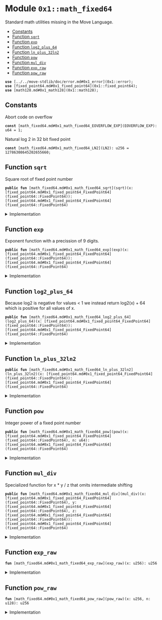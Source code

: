
<a id="0x1_math_fixed64"></a>

# Module `0x1::math_fixed64`

Standard math utilities missing in the Move Language.


-  [Constants](#@Constants_0)
-  [Function `sqrt`](#0x1_math_fixed64_sqrt)
-  [Function `exp`](#0x1_math_fixed64_exp)
-  [Function `log2_plus_64`](#0x1_math_fixed64_log2_plus_64)
-  [Function `ln_plus_32ln2`](#0x1_math_fixed64_ln_plus_32ln2)
-  [Function `pow`](#0x1_math_fixed64_pow)
-  [Function `mul_div`](#0x1_math_fixed64_mul_div)
-  [Function `exp_raw`](#0x1_math_fixed64_exp_raw)
-  [Function `pow_raw`](#0x1_math_fixed64_pow_raw)


<pre><code><b>use</b> [../../move-stdlib/doc/error.md#0x1_error](0x1::error);
<b>use</b> [fixed_point64.md#0x1_fixed_point64](0x1::fixed_point64);
<b>use</b> [math128.md#0x1_math128](0x1::math128);
</code></pre>



<a id="@Constants_0"></a>

## Constants


<a id="0x1_math_fixed64_EOVERFLOW_EXP"></a>

Abort code on overflow


<pre><code><b>const</b> [math_fixed64.md#0x1_math_fixed64_EOVERFLOW_EXP](EOVERFLOW_EXP): u64 = 1;
</code></pre>



<a id="0x1_math_fixed64_LN2"></a>

Natural log 2 in 32 bit fixed point


<pre><code><b>const</b> [math_fixed64.md#0x1_math_fixed64_LN2](LN2): u256 = 12786308645202655660;
</code></pre>



<a id="0x1_math_fixed64_sqrt"></a>

## Function `sqrt`

Square root of fixed point number


<pre><code><b>public</b> <b>fun</b> [math_fixed64.md#0x1_math_fixed64_sqrt](sqrt)(x: [fixed_point64.md#0x1_fixed_point64_FixedPoint64](fixed_point64::FixedPoint64)): [fixed_point64.md#0x1_fixed_point64_FixedPoint64](fixed_point64::FixedPoint64)
</code></pre>



<details>
<summary>Implementation</summary>


<pre><code><b>public</b> <b>fun</b> [math_fixed64.md#0x1_math_fixed64_sqrt](sqrt)(x: FixedPoint64): FixedPoint64 {
    <b>let</b> y = [fixed_point64.md#0x1_fixed_point64_get_raw_value](fixed_point64::get_raw_value)(x);
    <b>let</b> z = ([math128.md#0x1_math128_sqrt](math128::sqrt)(y) &lt;&lt; 32 <b>as</b> u256);
    z = (z + ((y <b>as</b> u256) &lt;&lt; 64) / z) &gt;&gt; 1;
    [fixed_point64.md#0x1_fixed_point64_create_from_raw_value](fixed_point64::create_from_raw_value)((z <b>as</b> u128))
}
</code></pre>



</details>

<a id="0x1_math_fixed64_exp"></a>

## Function `exp`

Exponent function with a precission of 9 digits.


<pre><code><b>public</b> <b>fun</b> [math_fixed64.md#0x1_math_fixed64_exp](exp)(x: [fixed_point64.md#0x1_fixed_point64_FixedPoint64](fixed_point64::FixedPoint64)): [fixed_point64.md#0x1_fixed_point64_FixedPoint64](fixed_point64::FixedPoint64)
</code></pre>



<details>
<summary>Implementation</summary>


<pre><code><b>public</b> <b>fun</b> [math_fixed64.md#0x1_math_fixed64_exp](exp)(x: FixedPoint64): FixedPoint64 {
    <b>let</b> raw_value = ([fixed_point64.md#0x1_fixed_point64_get_raw_value](fixed_point64::get_raw_value)(x) <b>as</b> u256);
    [fixed_point64.md#0x1_fixed_point64_create_from_raw_value](fixed_point64::create_from_raw_value)(([math_fixed64.md#0x1_math_fixed64_exp_raw](exp_raw)(raw_value) <b>as</b> u128))
}
</code></pre>



</details>

<a id="0x1_math_fixed64_log2_plus_64"></a>

## Function `log2_plus_64`

Because log2 is negative for values < 1 we instead return log2(x) + 64 which
is positive for all values of x.


<pre><code><b>public</b> <b>fun</b> [math_fixed64.md#0x1_math_fixed64_log2_plus_64](log2_plus_64)(x: [fixed_point64.md#0x1_fixed_point64_FixedPoint64](fixed_point64::FixedPoint64)): [fixed_point64.md#0x1_fixed_point64_FixedPoint64](fixed_point64::FixedPoint64)
</code></pre>



<details>
<summary>Implementation</summary>


<pre><code><b>public</b> <b>fun</b> [math_fixed64.md#0x1_math_fixed64_log2_plus_64](log2_plus_64)(x: FixedPoint64): FixedPoint64 {
    <b>let</b> raw_value = ([fixed_point64.md#0x1_fixed_point64_get_raw_value](fixed_point64::get_raw_value)(x) <b>as</b> u128);
    [math128.md#0x1_math128_log2_64](math128::log2_64)(raw_value)
}
</code></pre>



</details>

<a id="0x1_math_fixed64_ln_plus_32ln2"></a>

## Function `ln_plus_32ln2`



<pre><code><b>public</b> <b>fun</b> [math_fixed64.md#0x1_math_fixed64_ln_plus_32ln2](ln_plus_32ln2)(x: [fixed_point64.md#0x1_fixed_point64_FixedPoint64](fixed_point64::FixedPoint64)): [fixed_point64.md#0x1_fixed_point64_FixedPoint64](fixed_point64::FixedPoint64)
</code></pre>



<details>
<summary>Implementation</summary>


<pre><code><b>public</b> <b>fun</b> [math_fixed64.md#0x1_math_fixed64_ln_plus_32ln2](ln_plus_32ln2)(x: FixedPoint64): FixedPoint64 {
    <b>let</b> raw_value = [fixed_point64.md#0x1_fixed_point64_get_raw_value](fixed_point64::get_raw_value)(x);
    <b>let</b> x = ([fixed_point64.md#0x1_fixed_point64_get_raw_value](fixed_point64::get_raw_value)([math128.md#0x1_math128_log2_64](math128::log2_64)(raw_value)) <b>as</b> u256);
    [fixed_point64.md#0x1_fixed_point64_create_from_raw_value](fixed_point64::create_from_raw_value)(((x * [math_fixed64.md#0x1_math_fixed64_LN2](LN2)) &gt;&gt; 64 <b>as</b> u128))
}
</code></pre>



</details>

<a id="0x1_math_fixed64_pow"></a>

## Function `pow`

Integer power of a fixed point number


<pre><code><b>public</b> <b>fun</b> [math_fixed64.md#0x1_math_fixed64_pow](pow)(x: [fixed_point64.md#0x1_fixed_point64_FixedPoint64](fixed_point64::FixedPoint64), n: u64): [fixed_point64.md#0x1_fixed_point64_FixedPoint64](fixed_point64::FixedPoint64)
</code></pre>



<details>
<summary>Implementation</summary>


<pre><code><b>public</b> <b>fun</b> [math_fixed64.md#0x1_math_fixed64_pow](pow)(x: FixedPoint64, n: u64): FixedPoint64 {
    <b>let</b> raw_value = ([fixed_point64.md#0x1_fixed_point64_get_raw_value](fixed_point64::get_raw_value)(x) <b>as</b> u256);
    [fixed_point64.md#0x1_fixed_point64_create_from_raw_value](fixed_point64::create_from_raw_value)(([math_fixed64.md#0x1_math_fixed64_pow_raw](pow_raw)(raw_value, (n <b>as</b> u128)) <b>as</b> u128))
}
</code></pre>



</details>

<a id="0x1_math_fixed64_mul_div"></a>

## Function `mul_div`

Specialized function for x * y / z that omits intermediate shifting


<pre><code><b>public</b> <b>fun</b> [math_fixed64.md#0x1_math_fixed64_mul_div](mul_div)(x: [fixed_point64.md#0x1_fixed_point64_FixedPoint64](fixed_point64::FixedPoint64), y: [fixed_point64.md#0x1_fixed_point64_FixedPoint64](fixed_point64::FixedPoint64), z: [fixed_point64.md#0x1_fixed_point64_FixedPoint64](fixed_point64::FixedPoint64)): [fixed_point64.md#0x1_fixed_point64_FixedPoint64](fixed_point64::FixedPoint64)
</code></pre>



<details>
<summary>Implementation</summary>


<pre><code><b>public</b> <b>fun</b> [math_fixed64.md#0x1_math_fixed64_mul_div](mul_div)(x: FixedPoint64, y: FixedPoint64, z: FixedPoint64): FixedPoint64 {
    <b>let</b> a = [fixed_point64.md#0x1_fixed_point64_get_raw_value](fixed_point64::get_raw_value)(x);
    <b>let</b> b = [fixed_point64.md#0x1_fixed_point64_get_raw_value](fixed_point64::get_raw_value)(y);
    <b>let</b> c = [fixed_point64.md#0x1_fixed_point64_get_raw_value](fixed_point64::get_raw_value)(z);
    [fixed_point64.md#0x1_fixed_point64_create_from_raw_value](fixed_point64::create_from_raw_value) ([math128.md#0x1_math128_mul_div](math128::mul_div)(a, b, c))
}
</code></pre>



</details>

<a id="0x1_math_fixed64_exp_raw"></a>

## Function `exp_raw`



<pre><code><b>fun</b> [math_fixed64.md#0x1_math_fixed64_exp_raw](exp_raw)(x: u256): u256
</code></pre>



<details>
<summary>Implementation</summary>


<pre><code><b>fun</b> [math_fixed64.md#0x1_math_fixed64_exp_raw](exp_raw)(x: u256): u256 {
    // [math_fixed64.md#0x1_math_fixed64_exp](exp)(x / 2^64) = 2^(x / (2^64 * ln(2))) = 2^(floor(x / (2^64 * ln(2))) + frac(x / (2^64 * ln(2))))
    <b>let</b> shift_long = x / [math_fixed64.md#0x1_math_fixed64_LN2](LN2);
    <b>assert</b>!(shift_long &lt;= 63, std::error::invalid_state([math_fixed64.md#0x1_math_fixed64_EOVERFLOW_EXP](EOVERFLOW_EXP)));
    <b>let</b> shift = (shift_long <b>as</b> u8);
    <b>let</b> remainder = x % [math_fixed64.md#0x1_math_fixed64_LN2](LN2);
    // At this point we want <b>to</b> calculate 2^(remainder / ln2) &lt;&lt; shift
    // ln2 = 580 * 22045359733108027
    <b>let</b> bigfactor = 22045359733108027;
    <b>let</b> exponent = remainder / bigfactor;
    <b>let</b> x = remainder % bigfactor;
    // 2^(remainder / ln2) = (2^(1/580))^exponent * [math_fixed64.md#0x1_math_fixed64_exp](exp)(x / 2^64)
    <b>let</b> roottwo = 18468802611690918839;  // fixed point representation of 2^(1/580)
    // 2^(1/580) = roottwo(1 - eps), so the number we seek is roottwo^exponent (1 - eps * exponent)
    <b>let</b> power = [math_fixed64.md#0x1_math_fixed64_pow_raw](pow_raw)(roottwo, (exponent <b>as</b> u128));
    <b>let</b> eps_correction = 219071715585908898;
    power = power - ((power * eps_correction * exponent) &gt;&gt; 128);
    // x is fixed point number smaller than bigfactor/2^64 &lt; 0.0011 so we need only 5 tayler steps
    // <b>to</b> get the 15 digits of precission
    <b>let</b> taylor1 = (power * x) &gt;&gt; (64 - shift);
    <b>let</b> taylor2 = (taylor1 * x) &gt;&gt; 64;
    <b>let</b> taylor3 = (taylor2 * x) &gt;&gt; 64;
    <b>let</b> taylor4 = (taylor3 * x) &gt;&gt; 64;
    <b>let</b> taylor5 = (taylor4 * x) &gt;&gt; 64;
    <b>let</b> taylor6 = (taylor5 * x) &gt;&gt; 64;
    (power &lt;&lt; shift) + taylor1 + taylor2 / 2 + taylor3 / 6 + taylor4 / 24 + taylor5 / 120 + taylor6 / 720
}
</code></pre>



</details>

<a id="0x1_math_fixed64_pow_raw"></a>

## Function `pow_raw`



<pre><code><b>fun</b> [math_fixed64.md#0x1_math_fixed64_pow_raw](pow_raw)(x: u256, n: u128): u256
</code></pre>



<details>
<summary>Implementation</summary>


<pre><code><b>fun</b> [math_fixed64.md#0x1_math_fixed64_pow_raw](pow_raw)(x: u256, n: u128): u256 {
    <b>let</b> res: u256 = 1 &lt;&lt; 64;
    <b>while</b> (n != 0) {
        <b>if</b> (n & 1 != 0) {
            res = (res * x) &gt;&gt; 64;
        };
        n = n &gt;&gt; 1;
        x = (x * x) &gt;&gt; 64;
    };
    res
}
</code></pre>



</details>


[move-book]: https://aptos.dev/move/book/SUMMARY
